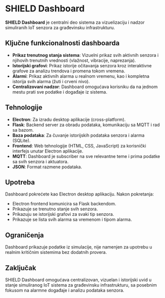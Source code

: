# SHIELD Dashboard

**SHIELD Dashboard** je centralni deo sistema za vizuelizaciju i nadzor simuliranih IoT senzora za građevinsku infrastrukturu.

## Ključne funkcionalnosti dashboarda

- **Prikaz trenutnog stanja sistema**: Vizuelni prikaz svih aktivnih senzora i njihovih trenutnih vrednosti (vlažnost, vibracije, naprezanja).
- **Istorijski grafovi**: Prikaz istorije očitavanja senzora kroz interaktivne grafove za analizu trendova i promena tokom vremena.
- **Alarmi**: Prikaz aktivnih alarma u realnom vremenu, kao i kompletna istorija svih alarma (žuti i crveni nivo).
- **Centralizovani nadzor**: Dashboard omogućava korisniku da na jednom mestu prati sve podatke i događaje iz sistema.

## Tehnologije

- **Electron**: Za izradu desktop aplikacije (cross-platform).
- **Flask**: Backend server za obradu podataka, komunikaciju sa MQTT i rad sa bazom.
- **Baza podataka**: Za čuvanje istorijskih podataka senzora i alarma (SQLite).
- **Frontend**: Web tehnologije (HTML, CSS, JavaScript) za korisnički interfejs unutar Electron aplikacije.
- **MQTT**: Dashboard je subscriber na sve relevantne teme i prima podatke sa svih senzora i aktuatora.
- **JSON**: Format razmene podataka.

## Upotreba

Dashboard pokrećete kao Electron desktop aplikaciju. Nakon pokretanja:
- Electron frontend komunicira sa Flask backendom.
- Prikazuje se trenutno stanje svih senzora.
- Prikazuju se istorijski grafovi za svaki tip senzora.
- Prikazuje se lista svih alarma sa vremenom i tipom alarma.

## Ograničenja

Dashboard prikazuje podatke iz simulacije, nije namenjen za upotrebu u realnim kritičnim sistemima bez dodatnih provera.

## Zaključak

SHIELD Dashboard omogućava centralizovan, vizuelan i istorijski uvid u stanje simuliranog IoT sistema za građevinsku infrastrukturu, sa posebnim fokusom na alarmne događaje i analizu podataka senzora.